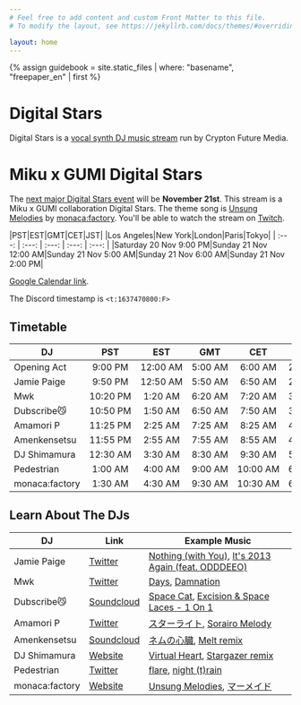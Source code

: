 ```yaml
---
# Feel free to add content and custom Front Matter to this file.
# To modify the layout, see https://jekyllrb.com/docs/themes/#overriding-theme-defaults

layout: home
---
```


{% assign guidebook = site.static_files | where: "basename", "freepaper_en" | first %}

# Digital Stars

Digital Stars is a [vocal synth DJ music
stream](https://digitalstars.club/hmds21/index.html) run by Crypton Future
Media.

# Miku x GUMI Digital Stars

The [next major Digital Stars
event](https://digitalstars.club/dsmg21/index_en.html) will be **November
21st**. This stream is a Miku x GUMI collaboration Digital Stars. The theme song
is [Unsung Melodies](https://www.youtube.com/watch?v=ohbSbLRJFeE) by
[monaca:factory](https://monacafactory.com). You'll be able to watch the stream
on [Twitch](https://www.twitch.tv/cfm_official).

|PST|EST|GMT|CET|JST|
|Los&nbsp;Angeles|New&nbsp;York|London|Paris|Tokyo|
| :---: | :---: | :---: | :---: | :---: |
|Saturday 20&nbsp;Nov 9:00&nbsp;PM|Sunday 21&nbsp;Nov 12:00&nbsp;AM|Sunday 21&nbsp;Nov 5:00&nbsp;AM|Sunday 21&nbsp;Nov 6:00&nbsp;AM|Sunday 21&nbsp;Nov 2:00&nbsp;PM|

[Google Calendar link](https://calendar.google.com/calendar/u/0/r/eventedit?text=Miku%20x%20GUMI%20Digital%20Stars&dates=20211121T050000Z/20211121T100000Z&ctz=Asia%2FTokyo).

The Discord timestamp is <code><t:1637470800:F></code>

## Timetable

|DJ|PST|EST|GMT|CET|JST|
|---| :---: | :---: | :---: | :---: | :---: |
|Opening Act|9:00&nbsp;PM|12:00&nbsp;AM|5:00&nbsp;AM|6:00&nbsp;AM|2:00&nbsp;PM|
|Jamie Paige|9:50&nbsp;PM|12:50&nbsp;AM|5:50&nbsp;AM|6:50&nbsp;AM|2:50&nbsp;PM|
|Mwk|10:20&nbsp;PM|1:20&nbsp;AM|6:20&nbsp;AM|7:20&nbsp;AM|3:20&nbsp;PM|
|Dubscribe😼|10:50&nbsp;PM|1:50&nbsp;AM|6:50&nbsp;AM|7:50&nbsp;AM|3:50&nbsp;PM|
|Amamori P|11:25&nbsp;PM|2:25&nbsp;AM|7:25&nbsp;AM|8:25&nbsp;AM|4:25&nbsp;PM|
|Amenkensetsu|11:55&nbsp;PM|2:55&nbsp;AM|7:55&nbsp;AM|8:55&nbsp;AM|4:55&nbsp;PM|
|DJ Shimamura|12:30&nbsp;AM|3:30&nbsp;AM|8:30&nbsp;AM|9:30&nbsp;AM|5:30&nbsp;PM|
|Pedestrian|1:00&nbsp;AM|4:00&nbsp;AM|9:00&nbsp;AM|10:00&nbsp;AM|6:00&nbsp;PM|
|monaca:factory|1:30&nbsp;AM|4:30&nbsp;AM|9:30&nbsp;AM|10:30&nbsp;AM|6:30&nbsp;PM|

## Learn About The DJs

|DJ|Link|Example Music|
|---|---|---|
|Jamie Paige|[Twitter](https://twitter.com/polyromantic)|[Nothing (with You)](https://jamiepaige.bandcamp.com/track/nothing-with-you), [It's 2013 Again (feat. ODDDEEO)](https://jamiepaige.bandcamp.com/track/its-2013-again-feat-oddeeo)|
|Mwk|[Twitter](https://twitter.com/Mwk_094)|[Days](https://www.youtube.com/watch?v=oVtTyLRSGmM), [Damnation](https://www.youtube.com/watch?v=gaUIJEjAVR4)|
|Dubscribe😼|[Soundcloud](https://soundcloud.com/dubscribe_produkt)|[Space Cat](https://soundcloud.com/dubscribe_produkt/space-cat?si=075432080b3947b1b197cd06b32e545a), [Excision & Space Laces - 1 On 1](https://soundcloud.com/dubscribe_produkt/1on1remix1?si=cf76abfd4cde437bafb8a23fab1d4784)|
|Amamori P|[Twitter](https://twitter.com/Amamori_P)|[スターライト](https://www.youtube.com/watch?v=DFy5V7ZWXS0), [Sorairo Melody](https://www.youtube.com/watch?v=woyoiboV2oM)|
|Amenkensetsu|[Soundcloud](https://soundcloud.com/amenkensetsu)|[ネムの心臓](https://www.youtube.com/watch?v=YauUjB2kO4o), [Melt remix](https://www.youtube.com/watch?v=y_tS0JCjeLs)|
|DJ Shimamura|[Website](http://www.djshimamura.com/)|[Virtual Heart](https://soundcloud.com/djshimamura/virtual-heart-produced-by-dj-shimamura?si=9e9705a9fc004c76bfdac978582e11c4), [Stargazer remix](https://soundcloud.com/djshimamura/p-light-feat-yukacco-stargazer?si=b42c9a2a310946de907d78bca756a205)|
|Pedestrian|[Twitter](https://twitter.com/tri_angl_e)|[flare](https://www.youtube.com/watch?v=q6KeXbtxYTo), [night (t)rain](https://www.youtube.com/watch?v=8UZ9sm_SL8U)|
|monaca:factory|[Website](https://monacafactory.com/)|[Unsung Melodies](https://www.youtube.com/watch?v=P82j5OIcUUU), [マーメイド](https://www.youtube.com/watch?v=3wM5Y7LoS7k)|
